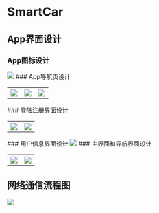 # SmartCar
## App界面设计
### App图标设计
<img src="http://i.imgur.com/8jID4EP.png"/>
### App导航页设计
<table>
<tr>
<th><img src="http://i.imgur.com/iCMTh2O.png"/></th>
<th><img src="http://i.imgur.com/MCiKBtw.png"/></th>
<th><img src="http://i.imgur.com/KRDxrcd.png"/></th>
</tr>
</table>
### 登陆注册界面设计
<table>
<tr>
<th><img src="http://i.imgur.com/LoZToHO.png"/></th>
<th><img src="http://i.imgur.com/IhjIgY2.png"/></th>
</tr>
</table>
### 用户信息界面设计
<img src="http://i.imgur.com/0G8EZO2.png"/>
### 主界面和导航界面设计
<table>
<tr>
<th><img src="http://i.imgur.com/86dddU3.png"/></th>
<th><img src="http://i.imgur.com/GkR2XzF.png"/></th>
</tr>
</table>

## 网络通信流程图
<img src="http://i.imgur.com/fSyYmXH.jpg"/>
